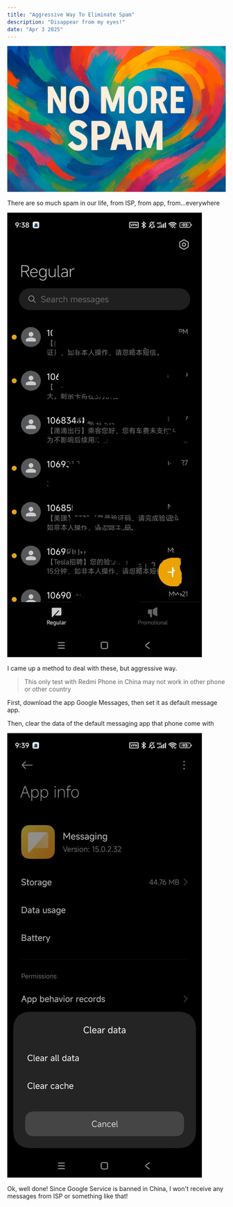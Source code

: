 ```yaml
---
title: "Aggressive Way To Eliminate Spam"
description: "Disappear from my eyes!"
date: "Apr 3 2025"
---
```


![eliminate spam](banner.png)

There are so much spam in our life, from ISP, from app, from...everywhere

![spam message](spam.jpg)

I came up a method to deal with these, but aggressive way.

> This only test with Redmi Phone in China
> may not work in other phone or other country

First, download the app Google Messages, then set it as default message app.

Then, clear the data of the default messaging app that phone come with

![clear data](clear-data.jpg)

Ok, well done! Since Google Service is banned in China, I won't receive any messages from ISP or something like that!